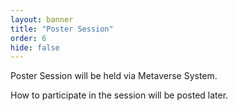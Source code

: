```yaml
---
layout: banner
title: "Poster Session"
order: 6
hide: false
---
```


Poster Session will be held via Metaverse System.

How to participate in the session will be posted later.